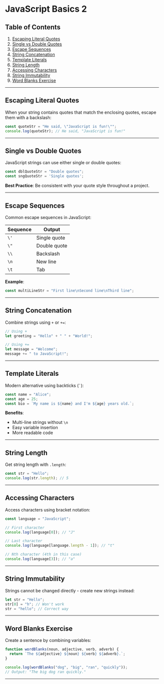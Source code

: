 # JavaScript Basics 2

## Table of Contents
1. [Escaping Literal Quotes](#escaping-literal-quotes)
2. [Single vs Double Quotes](#single-vs-double-quotes)
3. [Escape Sequences](#escape-sequences)
4. [String Concatenation](#string-concatenation)
5. [Template Literals](#template-literals)
6. [String Length](#string-length)
7. [Accessing Characters](#accessing-characters)
8. [String Immutability](#string-immutability)
9. [Word Blanks Exercise](#word-blanks-exercise)

---

## Escaping Literal Quotes
When your string contains quotes that match the enclosing quotes, escape them with a backslash:

```javascript
const quoteStr = "He said, \"JavaScript is fun!\"";
console.log(quoteStr); // He said, "JavaScript is fun!"
```

---

## Single vs Double Quotes
JavaScript strings can use either single or double quotes:

```javascript
const dblQuoteStr = "Double quotes";
const sngQuoteStr = 'Single quotes';
```

**Best Practice**: Be consistent with your quote style throughout a project.

---

## Escape Sequences
Common escape sequences in JavaScript:

| Sequence | Output          |
|----------|----------------|
| `\'`     | Single quote    |
| `\"`     | Double quote    |
| `\\`     | Backslash       |
| `\n`     | New line        |
| `\t`     | Tab             |

**Example**:
```javascript
const multiLineStr = "First line\nSecond line\nThird line";
```

---

## String Concatenation
Combine strings using `+` or `+=`:

```javascript
// Using +
let greeting = "Hello" + " " + "World!";

// Using +=
let message = "Welcome";
message += " to JavaScript!";
```

---

## Template Literals
Modern alternative using backticks (`` ` ``):

```javascript
const name = "Alice";
const age = 25;
const bio = `My name is ${name} and I'm ${age} years old.`;
```

**Benefits**:
- Multi-line strings without `\n`
- Easy variable insertion
- More readable code

---

## String Length
Get string length with `.length`:

```javascript
const str = "Hello";
console.log(str.length); // 5
```

---

## Accessing Characters
Access characters using bracket notation:

```javascript
const language = "JavaScript";

// First character
console.log(language[0]); // "J"

// Last character
console.log(language[language.length - 1]); // "t"

// Nth character (4th in this case)
console.log(language[3]); // "a"
```

---

## String Immutability
Strings cannot be changed directly - create new strings instead:

```javascript
let str = "Hello";
str[0] = "h"; // Won't work
str = "hello"; // Correct way
```

---

## Word Blanks Exercise
Create a sentence by combining variables:

```javascript
function wordBlanks(noun, adjective, verb, adverb) {
  return `The ${adjective} ${noun} ${verb} ${adverb}.`;
}

console.log(wordBlanks("dog", "big", "ran", "quickly"));
// Output: "The big dog ran quickly."
```

---
